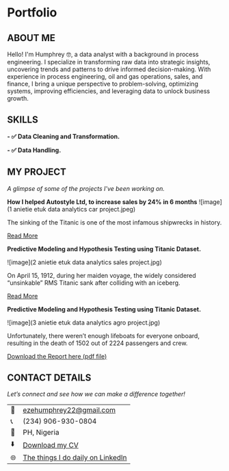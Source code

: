 # Portfolio
<!--Section 1: Introduce your self-->
## ABOUT ME

Hello! I'm Humphrey 🤓, a data analyst with a background in process engineering. I specialize in transforming raw data into strategic insights, uncovering trends and patterns to drive informed decision-making. With experience in process engineering, oil and gas operations, sales, and finance, I bring a unique perspective to problem-solving, optimizing systems, improving efficiencies, and leveraging data to unlock business growth.


<!--Mention your top/relevant skills here - core and soft skills-->
## SKILLS

**- ✅ Data Cleaning and Transformation.** 

**- ✅ Data Handling.**


<!--Section 2: List 3-4 key projects-->
## MY PROJECT 

*A glimpse of some of the projects I've been working on.*

**How I helped Autostyle Ltd, to increase sales by 24% in 6 months**
![image](1 anietie etuk data analytics car project.jpeg)

The sinking of the Titanic is one of the most infamous shipwrecks in history.


[Read More](https://www.linkedin.com/pulse/predictive-modeling-hypothesis-testing-using-titanic-dataset-anietie/)

**Predictive Modeling and Hypothesis Testing using Titanic Dataset.**

![image](2 anietie etuk data analytics sales project.jpg)

On April 15, 1912, during her maiden voyage, the widely considered “unsinkable” RMS Titanic sank after colliding with an iceberg. 

[Read More](https://www.linkedin.com/pulse/predictive-modeling-hypothesis-testing-using-titanic-dataset-anietie/)

**Predictive Modeling and Hypothesis Testing using Titanic Dataset.**

![image](3 anietie etuk data analytics agro project.jpg)

Unfortunately, there weren’t enough lifeboats for everyone onboard, resulting in the death of 1502 out of 2224 passengers and crew. 

<a href="17 How to Present Data to Executives by Anietie Etuk.pdf">Download the Report here (pdf file)</a>


## CONTACT DETAILS

*Let’s connect and see how we can make a difference together!*
<table>
  <tbody>
    <tr>
      <td>📧</td>
      <td><a href="mailto:ezehumphrey22@gmail.com">ezehumphrey22@gmail.com</a></td>
    </tr>
    <tr>
      <td>📞</td>
      <td>(234) 906-930-0804</td>
    </tr>
    <tr>
      <td>📍</td>
      <td>PH, Nigeria</td>
    </tr>
    <tr>
      <td>⬇️</td>
      <td><a href="https://etuk123456.github.io/portfolio1/docs/Profile.pdf">Download my CV</a></td>
    </tr>
    <tr>
      <td>🌐</td>
      <td><a href="https://linkedin.com/in/etukanietie">The things I do daily on LinkedIn</a></td>
    </tr>
  </tbody>
</table>

   

 
